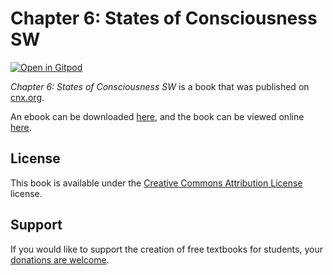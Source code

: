 # Chapter 6: States of Consciousness SW

[![Open in Gitpod](https://gitpod.io/button/open-in-gitpod.svg)](https://gitpod.io/from-referrer/)

_Chapter 6: States of Consciousness SW_ is a book that was published on [cnx.org](https://cnx.org/).

An ebook can be downloaded [here](https://github.com/cnx-user-books/cnxbook-chapter-6-states-of-consciousness-sw/releases/latest), and the book can be viewed online [here](https://github.com/cnx-user-books/cnxbook-chapter-6-states-of-consciousness-sw/releases/latest).

## License
This book is available under the [Creative Commons Attribution License](./LICENSE) license.

## Support
If you would like to support the creation of free textbooks for students, your [donations are welcome](https://riceconnect.rice.edu/donation/support-openstax-banner).
